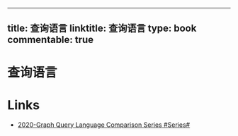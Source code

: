 
---
title: 查询语言
linktitle: 查询语言
type: book
commentable: true
---

# 查询语言

# Links

- [2020-Graph Query Language Comparison Series #Series#](https://nebula-graph.io/en/posts/graph-query-language-comparison-cypher-gremlin-ngql/)

    